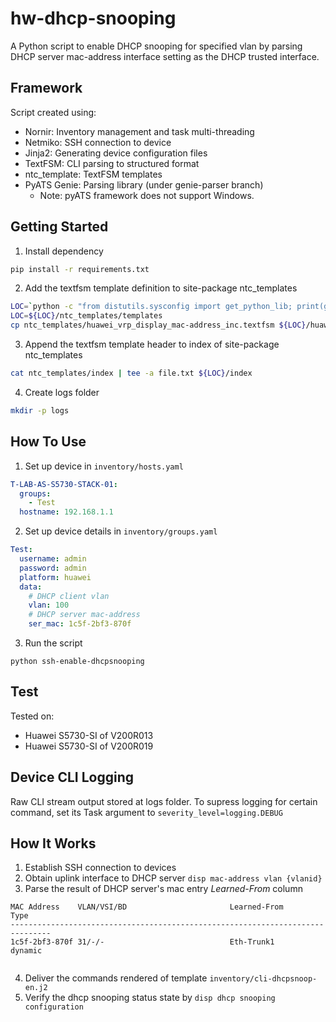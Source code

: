 # hw-dhcp-snooping
A Python script to enable DHCP snooping for specified vlan by parsing DHCP server mac-address interface setting as the DHCP trusted interface.

## Framework
Script created using:
* Nornir: Inventory management and task multi-threading
* Netmiko: SSH connection to device
* Jinja2: Generating device configuration files
* TextFSM: CLI parsing to structured format
* ntc_template: TextFSM templates
* PyATS Genie: Parsing library (under genie-parser branch)
  * Note: pyATS framework does not support Windows.

## Getting Started
1. Install dependency
```sh
pip install -r requirements.txt
```
2. Add the textfsm template definition to site-package ntc_templates
```sh
LOC=`python -c "from distutils.sysconfig import get_python_lib; print(get_python_lib())"`
LOC=${LOC}/ntc_templates/templates
cp ntc_templates/huawei_vrp_display_mac-address_inc.textfsm ${LOC}/huawei_vrp_display_mac-address_inc.textfsm
```
3. Append the textfsm template header to index of site-package ntc_templates
```sh
cat ntc_templates/index | tee -a file.txt ${LOC}/index
```
4. Create logs folder
```sh
mkdir -p logs
```

## How To Use
1. Set up device in `inventory/hosts.yaml`
```yaml
T-LAB-AS-S5730-STACK-01:
  groups:
    - Test
  hostname: 192.168.1.1
```
2. Set up device details in `inventory/groups.yaml`
```yaml
Test:
  username: admin
  password: admin
  platform: huawei
  data:
    # DHCP client vlan
    vlan: 100
    # DHCP server mac-address
    ser_mac: 1c5f-2bf3-870f
```
3. Run the script
```
python ssh-enable-dhcpsnooping
```

## Test
Tested on:
* Huawei S5730-SI of V200R013
* Huawei S5730-SI of V200R019

## Device CLI Logging
Raw CLI stream output stored at logs folder.
To supress logging for certain command, set its Task argument to `severity_level=logging.DEBUG`

## How It Works
1. Establish SSH connection to devices
2. Obtain uplink interface to DHCP server `disp mac-address vlan {vlanid}`
3. Parse the result of DHCP server's mac entry *Learned-From* column
```
MAC Address    VLAN/VSI/BD                       Learned-From        Type      
-------------------------------------------------------------------------------
1c5f-2bf3-870f 31/-/-                            Eth-Trunk1          dynamic   
 
```
4. Deliver the commands rendered of template `inventory/cli-dhcpsnoop-en.j2`
5. Verify the dhcp snooping status state by `disp dhcp snooping configuration`
